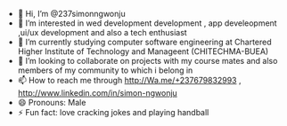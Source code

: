 - 👋 Hi, I’m @237simonngwonju
- 👀 I’m interested in wed development development , app develeopment ,ui/ux development and also a tech enthusiast
- 🌱 I’m currently studying computer software engineering at Chartered Higher Institute of Technology and Manageent (CHITECHMA-BUEA)
- 💞️ I’m looking to collaborate on projects with my course mates and also members of my community to which i belong in 
- 📫 How to reach me  through  http://Wa.me/+237679832993 , http://www.linkedin.com/in/simon-ngwonju 
- 😄 Pronouns: Male
- ⚡ Fun fact: love cracking jokes and playing handball

<!---
237simonngwonju/237simonngwonju is a ✨ special ✨ repository because its `README.md` (this file) appears on your GitHub profile.
You can click the Preview link to take a look at your changes.
--->
